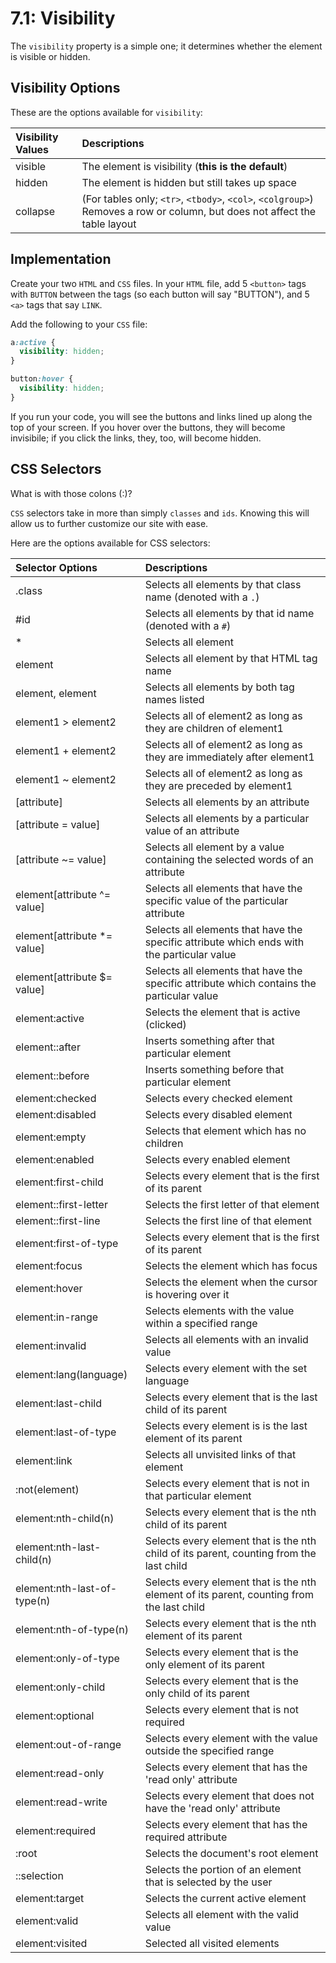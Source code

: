 # 7.1: Visibility

The `visibility` property is a simple one; it determines whether the element is visible or hidden.

## Visibility Options

These are the options available for `visibility`:  


| Visibility Values | Descriptions |
| :--- | :--- |
| visible | The element is visibility \(**this is the default**\) |
| hidden | The element is hidden but still takes up space |
| collapse | \(For tables only; `<tr>`, `<tbody>`, `<col>`, `<colgroup>`\) Removes a row or column, but does not affect the table layout |

## Implementation

Create your two `HTML` and `CSS` files. In your `HTML` file, add 5 `<button>` tags with `BUTTON` between the tags \(so each button will say "BUTTON"\), and 5 `<a>` tags that say `LINK`.  


Add the following to your `CSS` file:  


```css
a:active {
  visibility: hidden;
}

button:hover {
  visibility: hidden;
}
```

If you run your code, you will see the buttons and links lined up along the top of your screen. If you hover over the buttons, they will become invisibile; if you click the links, they, too, will become hidden.

## CSS Selectors

What is with those colons \(:\)?  


`CSS` selectors take in more than simply `classes` and `ids`. Knowing this will allow us to further customize our site with ease.  


Here are the options available for CSS selectors:  


| Selector Options | Descriptions |
| :--- | :--- |
| .class | Selects all elements by that class name \(denoted with a `.`\) |
| \#id | Selects all elements by that id name \(denoted with a `#`\) |
| \* | Selects all element |
| element | Selects all element by that HTML tag name |
| element, element | Selects all elements by both tag names listed |
| element1 &gt; element2 | Selects all of element2 as long as they are children of element1 |
| element1 + element2 | Selects all of element2 as long as they are immediately after element1 |
| element1 ~ element2 | Selects all of element2 as long as they are preceded by element1 |
| \[attribute\] | Selects all elements by an attribute |
| \[attribute = value\] | Selects all elements by a particular value of an attribute |
| \[attribute ~= value\] | Selects all element by a value containing the selected words of an attribute |
| element\[attribute ^= value\] | Selects all elements that have the specific value of the particular attribute |
| element\[attribute \*= value\] | Selects all elements that have the specific attribute which ends with the particular value |
| element\[attribute $= value\] | Selects all elements that have the specific attribute which contains the particular value |
| element:active | Selects the element that is active \(clicked\) |
| element::after | Inserts something after that particular element |
| element::before | Inserts something before that particular element |
| element:checked | Selects every checked element |
| element:disabled | Selects every disabled element |
| element:empty | Selects that element which has no children |
| element:enabled | Selects every enabled element |
| element:first-child | Selects every element that is the first of its parent |
| element::first-letter | Selects the first letter of that element |
| element::first-line | Selects the first line of that element |
| element:first-of-type | Selects every element that is the first of its parent |
| element:focus | Selects the element which has focus |
| element:hover | Selects the element when the cursor is hovering over it |
| element:in-range | Selects elements with the value within a specified range |
| element:invalid | Selects all elements with an invalid value |
| element:lang\(language\) | Selects every element with the set language |
| element:last-child | Selects every element that is the last child of its parent |
| element:last-of-type | Selects every element is is the last element of its parent |
| element:link | Selects all unvisited links of that element |
| :not\(element\) | Selects every element that is not in that particular element |
| element:nth-child\(n\) | Selects every element that is the nth child of its parent |
| element:nth-last-child\(n\) | Selects every element that is the nth child of its parent, counting from the last child |
| element:nth-last-of-type\(n\) | Selects every element that is the nth element of its parent, counting from the last child |
| element:nth-of-type\(n\) | Selects every element that is the nth element of its parent |
| element:only-of-type | Selects every element that is the only element of its parent |
| element:only-child | Selects every element that is the only child of its parent |
| element:optional | Selects every element that is not required |
| element:out-of-range | Selects every element with the value outside the specified range |
| element:read-only | Selects every element that has the 'read only' attribute |
| element:read-write | Selects every element that does not have the 'read only' attribute |
| element:required | Selects every element that has the required attribute |
| :root | Selects the document's root element |
| ::selection | Selects the portion of an element that is selected by the user |
| element:target | Selects the current active element |
| element:valid | Selects all element with the valid value |
| element:visited | Selected all visited elements |

